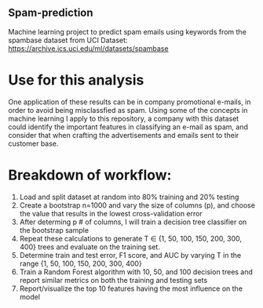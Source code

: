 ## Spam-prediction
Machine learning project to predict spam emails using keywords from the spambase dataset from UCI
Dataset: https://archive.ics.uci.edu/ml/datasets/spambase

# Use for this analysis
One application of these results can be in company promotional e-mails, in order to avoid being misclassfied as spam. Using some of the concepts in machine learning I apply to this repository, a company with this dataset could identify the important features in classifying an e-mail as spam, and consider that when crafting the advertisements and emails sent to their customer base. 


# Breakdown of workflow:
1. Load and split dataset at random into 80% training and 20% testing
2. Create a bootstrap n=1000 and vary the size of columns (p), and choose the value that results in the lowest cross-validation error 
3. After determing p # of columns, I will train a decision tree classifier on the bootstrap sample
4. Repeat these calculations to generate T ∈ {1, 50, 100, 150, 200, 300, 400} trees and evaluate on the training set.
5. Determine train and test error, F1 score, and AUC by varying T in the range {1, 50, 100, 150, 200, 300, 400}
6. Train a Random Forest algorithm with 10, 50, and 100 decision trees and report similar metrics on both the training and testing sets
7. Report/visualize the top 10 features having the most influence on the model
